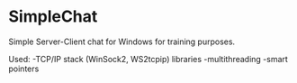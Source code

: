 # SimpleChat
Simple Server-Client chat for Windows for training purposes. 

Used:
  -TCP/IP stack (WinSock2, WS2tcpip) libraries
  -multithreading
  -smart pointers
